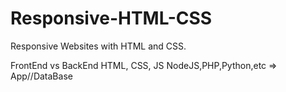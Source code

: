 # Responsive-HTML-CSS

Responsive Websites with HTML and CSS.

FrontEnd vs BackEnd
HTML, CSS, JS NodeJS,PHP,Python,etc => App//DataBase
